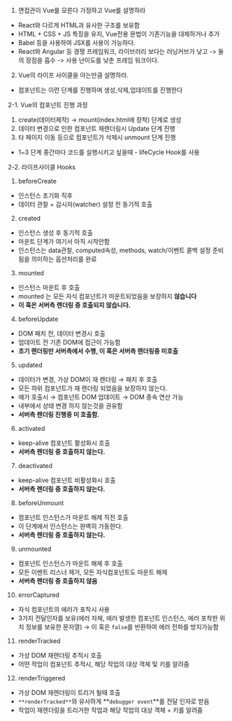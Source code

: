 1. 면접관이 Vue를 모른다 가정하고 Vue를 설명하라

- React와 다르게 HTML과 유사한 구조를 보유함
- HTML + CSS + JS 특징을 유지, Vue전용 문법이 기존기능을 대체하거나 추가
- Babel 등을 사용하여 JSX를 사용이 가능하다.
- React와 Angular 등 경쟁 프레임워크, 라이브러리 보다는 러닝커브가 낮고 ->
  둘의 장점을 흡수 -> 사용 난이도를 낮춘 프레임 워크이다.

2. Vue의 라이프 사이클을 아는만큼 설명하라.

- 컴포넌트는 이런 단계를 진행하며 생성,삭제,업데이트를 진행한다

2-1. Vue의 컴포넌트 진행 과정

1. create(데이터제작) -> mount(index.html에 장착) 단계로 생성
2. 데이터 변경으로 인한 컴포넌트 재렌더링시 Update 단계 진행
3. 타 페이지 이동 등으로 컴포넌트가 삭제시 unmount 단계 진행

- 1~3 단계 중간마다 코드를 실행시키고 싶을때 - lifeCycle Hook를 사용

2-2. 라이프사이클 Hooks

1. beforeCreate

- 인스턴스 초기화 직후
- 데이터 관찰 + 감시자(watcher) 설정 전 동기적 호출

2. created

- 인스턴스 생성 후 동기적 호출
- 마운트 단계가 여기서 아직 시작안함
- 인스턴스는 data관찰, computed속성, methods, watch/이벤트 콜백 설정 준비됨을 의미하는 옵션처리를 완료

3. mounted

- 인스턴스 마운트 후 호출
- mounted 는 모든 자식 컴포넌트가 마운트되었음을 보장하지 **않습니다**
- **이 훅은 서버측 렌더링 중 호출되지 않습니다.**

4. beforeUpdate

- DOM 패치 전, 데이터 변경시 호출
- 업데이트 전 기존 DOM에 접근이 가능함
- **초기 렌더링만 서버측에서 수행, 이 훅은 서버측 렌더링중 미호출**

5. updated

- 데이터가 변경, 가상 DOM이 재 렌더링 → 패치 후 호출
- 모든 하위 컴포넌트가 재 렌더링 되었음을 보장하지 않는다.
- 얘가 호출시 → 컴포넌트 DOM 업데이트 → DOM 종속 연산 가능
- 내부에서 상태 변경 하지 않는것을 권유함
- **서버측 렌더링 진행중 미 호출함.**

6. activated

- keep-alive 컴포넌트 활성화시 호출
- **서버측 렌더링 중 호출하지 않는다.**

7. deactivated

- keep-alive 컴포넌트 비활성화시 호출
- **서버측 렌더링 중 호출하지 않는다.**

8. beforeUnmount

- 컴포넌트 인스턴스가 마운트 해제 직전 호출
- 이 단계에서 인스턴스는 완벽히 가동한다.
- **서버측 렌더링 중 호출하지 않는다.**

9. unmounted

- 컴포넌트 인스턴스가 마운트 해제 후 호출
- 모든 이벤트 리스너 제거, 모든 자식컴포넌트도 마운트 해제
- **서버측 렌더링 중 호출하지 않음**

10. errorCaptured

- 자식 컴포넌트의 에러가 포착시 사용
- 3가지 전달인자를 보유(에러 자체, 에러 발생한 컴포넌트 인스턴스, 에러 포착한 위치 정보를 보유한 문자열) → 이 훅은 `false`를 반환하여 에러 전파를 방지가능함

11. renderTracked

- 가상 DOM 재렌더링 추적시 호출
- 어떤 작업이 컴포넌트 추적시, 해당 작업의 대상 객체 및 키를 알려줌

12. renderTriggered

- 가상 DOM 재렌더링이 트리거 될때 호출
- `**renderTracked**`와 유사하게 **`debugger event`**를 전달 인자로 받음
- 작업이 재렌더링을 트리거한 작업과 해당 작업의 대상 객체 + 키를 알려줌
